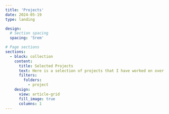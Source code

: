 ```yaml
---
title: 'Projects'
date: 2024-05-19
type: landing

design:
  # Section spacing
  spacing: '5rem'

# Page sections
sections:
  - block: collection
    content:
      title: Selected Projects
      text: Here is a selection of projects that I have worked on over the years.
      filters:
        folders:
          - project
    design:
      view: article-grid
      fill_image: true
      columns: 1
---
```

